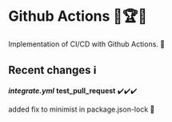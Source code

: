 # Github Actions 🌈🏆💯

Implementation of CI/CD with Github Actions. 👀

## Recent changes ℹ️

***integrate.yml***  **test_pull_request** ✔️✔️✔️

added fix to minimist in package.json-lock 🔑